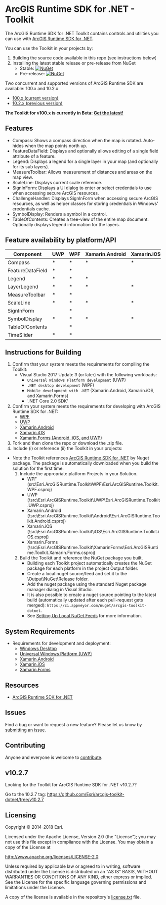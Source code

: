 # ArcGIS Runtime SDK for .NET - Toolkit

The ArcGIS Runtime SDK for .NET Toolkit contains controls and utilities you can use with [ArcGIS Runtime SDK for .NET](http://links.esri.com/dotnetsdk).

You can use the Toolkit in your projects by:
1. Building the source code available in this repo (see instructions below)
2. Installing the latest stable release or pre-release from NuGet
    - Stable: [![NuGet](https://img.shields.io/nuget/v/Esri.ArcGISRuntime.Toolkit.svg)](https://www.nuget.org/packages/Esri.ArcGISRuntime.Toolkit)
    - Pre-release: [![NuGet](https://img.shields.io/nuget/vpre/Esri.ArcGISRuntime.Toolkit.svg)](https://www.nuget.org/packages/Esri.ArcGISRuntime.Toolkit/absolutelatest)   

Two concurrent and supported versions of ArcGIS Runtime SDK are available: 100.x and 10.2.x

- [100.x (current version)](https://developers.arcgis.com/net/latest/)
- [10.2.x (previous version)](https://developers.arcgis.com/net/10-2/)

**The Toolkit for v100.x is currently in Beta: [Get the latest!](https://www.nuget.org/packages/Esri.ArcGISRuntime.Toolkit/absolutelatest)**

## Features

- Compass: Shows a compass direction when the map is rotated. Auto-hides when the map points north up.
- FeatureDataField: Displays and optionally allows editing of a single field attribute of a feature.
- Legend: Displays a legend for a single layer in your map (and optionally for its sub layers).
- MeasureToolbar: Allows measurement of distances and areas on the map view.
- ScaleLine: Displays current scale reference.
- SignInForm: Displays a UI dialog to enter or select credentials to use when accessing secure ArcGIS resources.
- ChallengeHandler: Displays SignInForm when accessing secure ArcGIS resources, as well as helper classes for storing credentials in Windows' credentials cache. 
- SymbolDisplay: Renders a symbol in a control.
- TableOfContents: Creates a tree-view of the entire map document. Optionally displays legend information for the layers. 

## Feature availability by platform/API

|Component |UWP  |WPF  |Xamarin.Android  |Xamarin.iOS  |Xamarin.Forms |
|---|---|---|---|---|---|
|Compass   |*   |*   | * | * | * |
|FeatureDataField   |*   |*   |   |   |   |
|Legend   |*   |*   |*   |   |   |
|LayerLegend   |*   |*   |*   |*   |*   |
|MeasureToolbar   |*   |*   |   |   |   |
|ScaleLine   |*   |*   |*   |*   |*   |
|SignInForm   |   |*   |   |   |   |
|SymbolDisplay   |*   |*   |*   |*   |*   |
|TableOfContents   |   |*   |   |   |   |
|TimeSlider   |*   |*   |   |   |   |

## Instructions for Building

1. Confirm that your system meets the requirements for compiling the Toolkit:
    - Visual Studio 2017 Update 3 (or later) with the following workloads:
        - `Universal Windows Platform development` (UWP)
        - `.NET desktop development` (WPF)
        - `Mobile development with .NET` (Xamarin.Android, Xamarin.iOS, and Xamarin.Forms)
        - '.NET Core 2.0 SDK'
2. Confirm your system meets the requirements for developing with ArcGIS Runtime SDK for .NET:
   - [WPF](http://developers.arcgis.com/net/desktop/guide/system-requirements.htm)
   - [UWP](https://developers.arcgis.com/net/latest/uwp/guide/system-requirements.htm)
   - [Xamarin.Android](https://developers.arcgis.com/net/latest/android/guide/system-requirements.htm)
   - [Xamarin.iOS](https://developers.arcgis.com/net/latest/ios/guide/system-requirements.htm)
   - [Xamarin.Forms (Android, iOS, and UWP)](https://developers.arcgis.com/net/latest/forms/guide/system-requirements.htm)
3. Fork and then clone the repo or download the .zip file.
4. Include (i) or reference (ii) the Toolkit in your projects:
* Note the Toolkit references [ArcGIS Runtime SDK for .NET](http://esriurl.com/dotnetsdk) by Nuget package. The package is automatically downloaded when you build the solution for the first time.
    1. Include the appropriate platform Projects in your Solution.
        - WPF (src\Esri.ArcGISRuntime.Toolkit\WPF\Esri.ArcGISRuntime.Toolkit.WPF.csproj)
        - UWP (\src\Esri.ArcGISRuntime.Toolkit\UWP\Esri.ArcGISRuntime.Toolkit.UWP.csproj)
        - Xamarin.Android (\src\Esri.ArcGISRuntime.Toolkit\Android\Esri.ArcGISRuntime.Toolkit.Android.csproj)
        - Xamarin.iOS (\src\Esri.ArcGISRuntime.Toolkit\iOS\Esri.ArcGISRuntime.Toolkit.iOS.csproj)
        - Xamarin.Forms (\src\Esri.ArcGISRuntime.Toolkit\XamarinForms\Esri.ArcGISRuntime.Toolkit.Xamarin.Forms.csproj)
    2. Build the Toolkit and reference the NuGet package you built.
        - Building each Toolkit project automatically creates the NuGet package for each platform in the project Output folder.
        - Create a local nuget source/feed and set it to the \Output\NuGet\Release folder.
        - Add the nuget package using the standard Nuget package manager dialog in Visual Studio.
        - It is also possible to create a nuget source pointing to the latest build (automatically updated after each pull-request gets merged): `https://ci.appveyor.com/nuget/arcgis-toolkit-dotnet`.
        - See [Setting Up Local NuGet Feeds](https://docs.microsoft.com/en-us/nuget/hosting-packages/local-feeds) for more information.

## System Requirements

* Requirements for development and deployment: 
  * [Windows Desktop](https://developers.arcgis.com/net/latest/wpf/guide/system-requirements.htm)
  * [Universal Windows Platform (UWP)](https://developers.arcgis.com/net/latest/uwp/guide/system-requirements.htm)
  * [Xamarin.Android](https://developers.arcgis.com/net/latest/android/guide/system-requirements.htm)
  * [Xamarin.iOS](https://developers.arcgis.com/net/latest/ios/guide/system-requirements.htm)
  * [Xamarin.Forms](https://developers.arcgis.com/net/latest/forms/guide/system-requirements.htm)

## Resources

* [ArcGIS Runtime SDK for .NET](http://esriurl/dotnetsdk)

## Issues

Find a bug or want to request a new feature?  Please let us know by [submitting an issue](https://github.com/Esri/arcgis-toolkit-dotnet/issues/new).

## Contributing

Anyone and everyone is welcome to [contribute](CONTRIBUTING.md).

## v10.2.7

Looking for the Toolkit for ArcGIS Runtime SDK for .NET v10.2.7?

Go to the 10.2.7 tag: https://github.com/Esri/arcgis-toolkit-dotnet/tree/v10.2.7

## Licensing

Copyright © 2014-2018 Esri.

Licensed under the Apache License, Version 2.0 (the "License");
you may not use this file except in compliance with the License.
You may obtain a copy of the License at

   http://www.apache.org/licenses/LICENSE-2.0

Unless required by applicable law or agreed to in writing, software
distributed under the License is distributed on an "AS IS" BASIS,
WITHOUT WARRANTIES OR CONDITIONS OF ANY KIND, either express or implied.
See the License for the specific language governing permissions and
limitations under the License.

A copy of the license is available in the repository's [license.txt](/license.txt) file.
